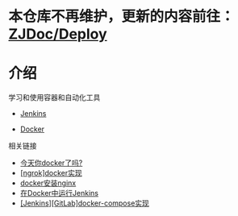 
# 本仓库不再维护，更新的内容前往：[ZJDoc/Deploy](https://github.com/ZJDoc/Deploy)


# 介绍

学习和使用容器和自动化工具

* [Jenkins](./jenkins.md)
<!-- * [Travis CI](./Travis-CI.md) -->
* [Docker](./docker/basic/[译]docker概述.md)

相关链接

* [今天你docker了吗?](https://blog.zhujian.life/posts/5c6c610b.html)
* [[ngrok]docker实现](https://zj-network-guide.readthedocs.io/zh_CN/latest/intranet-penetration/ngrok/[ngrok]docker%E5%AE%9E%E7%8E%B0/)
* [docker安装nginx](https://zj-network-guide.readthedocs.io/zh_CN/latest/nginx/docker%E5%AE%89%E8%A3%85nginx/)
* [在Docker中运行Jenkins](https://blog.zhujian.life/posts/202ee452.html)
* [[Jenkins][GitLab]docker-compose实现](https://blog.zhujian.life/posts/1431c640.html)